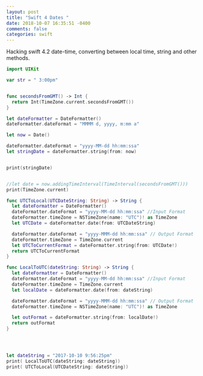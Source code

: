 ```yaml
---
layout: post
title: "Swift 4 Dates "
date: 2018-10-07 16:35:51 -0400
comments: false
categories: swift
---
```


Hacking swift 4.2 date-time, converting between local time, string
and other methods.

```swift
import UIKit

var str = " 3:00pm"


func secondsFromGMT() -> Int {
  return Int(TimeZone.current.secondsFromGMT())
}

let dateFormatter = DateFormatter()
dateFormatter.dateFormat = "MMMM d, yyyy, m:mm a"

let now = Date()

dateFormatter.dateFormat = "yyyy-MM-dd hh:mm:ssa"
let stringDate = dateFormatter.string(from: now)


print(stringDate)


//let date = now.addingTimeInterval(TimeInterval(secondsFromGMT()))
print(TimeZone.current)

func UTCToLocal(UTCDateString: String) -> String {
  let dateFormatter = DateFormatter()
  dateFormatter.dateFormat = "yyyy-MM-dd hh:mm:ssa" //Input Format
  dateFormatter.timeZone = NSTimeZone(name: "UTC")! as TimeZone
  let UTCDate = dateFormatter.date(from: UTCDateString)

  dateFormatter.dateFormat = "yyyy-MMM-dd hh:mm:ssa" // Output Format
  dateFormatter.timeZone = TimeZone.current
  let UTCToCurrentFormat = dateFormatter.string(from: UTCDate!)
  return UTCToCurrentFormat
}

func LocalToUTC(dateString: String) -> String {
  let dateFormatter = DateFormatter()
  dateFormatter.dateFormat = "yyyy-MM-dd hh:mm:ssa" //Input Format
  dateFormatter.timeZone = TimeZone.current
  let localDate = dateFormatter.date(from: dateString)

  dateFormatter.dateFormat = "yyyy-MMM-dd hh:mm:ssa" // Output Format
  dateFormatter.timeZone = NSTimeZone(name: "UTC")! as TimeZone

  let outFormat = dateFormatter.string(from: localDate!)
  return outFormat
}




let dateString = "2017-10-10 9:56:25pm"
print( LocalToUTC(dateString: dateString))
print( UTCToLocal(UTCDateString: dateString))



```

<script>(function(d, s, id) {
  var js, fjs = d.getElementsByTagName(s)[0];
  if (d.getElementById(id)) return;
  js = d.createElement(s); js.id = id;
  js.src = "//connect.facebook.net/en_US/sdk.js#xfbml=1&version=v2.8&appId=671657696349259";
  fjs.parentNode.insertBefore(js, fjs);
}(document, 'script', 'facebook-jssdk'));</script>

<!--  Enter text below, if you want -->
